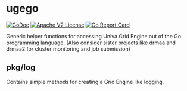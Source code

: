 # ugego

[![GoDoc](http://img.shields.io/badge/godoc-reference-blue.svg)](http://godoc.org/github.com/dgruber/ugego)
[![Apache V2 License](http://img.shields.io/badge/license-BSD-blue.svg)](https://github.com/dgruber/ugogo/blob/master/LICENSE)
[![Go Report Card](http://goreportcard.com/badge/dgruber/drmaa)](http://goreportcard.com/report/dgruber/ugego)


Generic helper functions for accessing Univa Grid Engine out of the Go programming language. (Also consider sister projects like drmaa and drmaa2 for cluster monitoring and job submission)

## pkg/log 

Contains simple methods for creating a Grid Engine like logging.


